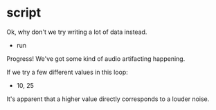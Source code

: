 # script

Ok, why don't we try writing a lot of data instead.

- run 

Progress! We've got some kind of audio artifacting happening. 

If we try a few different values in this loop:

- 10, 25

It's apparent that a higher value directly corresponds to a louder noise.